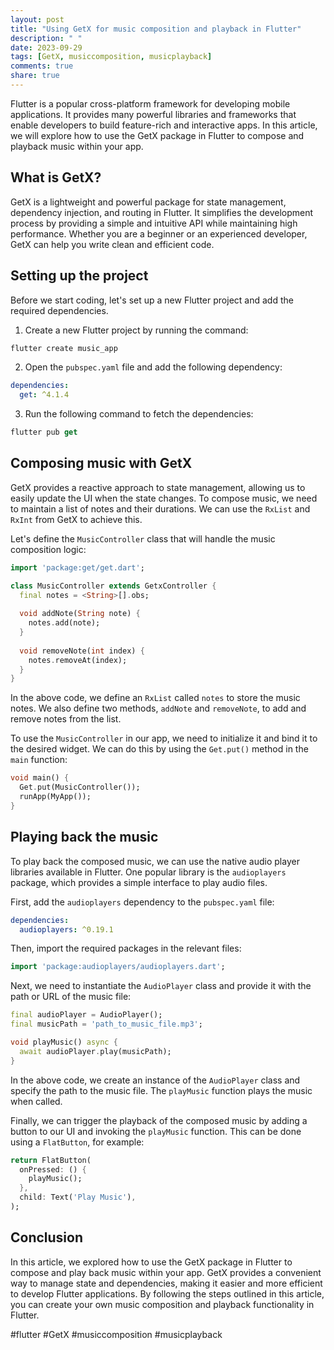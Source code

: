 ```yaml
---
layout: post
title: "Using GetX for music composition and playback in Flutter"
description: " "
date: 2023-09-29
tags: [GetX, musiccomposition, musicplayback]
comments: true
share: true
---
```


Flutter is a popular cross-platform framework for developing mobile applications. It provides many powerful libraries and frameworks that enable developers to build feature-rich and interactive apps. In this article, we will explore how to use the GetX package in Flutter to compose and playback music within your app.

## What is GetX?

GetX is a lightweight and powerful package for state management, dependency injection, and routing in Flutter. It simplifies the development process by providing a simple and intuitive API while maintaining high performance. Whether you are a beginner or an experienced developer, GetX can help you write clean and efficient code.

## Setting up the project

Before we start coding, let's set up a new Flutter project and add the required dependencies.

1. Create a new Flutter project by running the command:

```dart
flutter create music_app
```

2. Open the `pubspec.yaml` file and add the following dependency:

```yaml
dependencies:
  get: ^4.1.4
```

3. Run the following command to fetch the dependencies:

```dart
flutter pub get
```

## Composing music with GetX

GetX provides a reactive approach to state management, allowing us to easily update the UI when the state changes. To compose music, we need to maintain a list of notes and their durations. We can use the `RxList` and `RxInt` from GetX to achieve this.

Let's define the `MusicController` class that will handle the music composition logic:

```dart
import 'package:get/get.dart';

class MusicController extends GetxController {
  final notes = <String>[].obs;
  
  void addNote(String note) {
    notes.add(note);
  }
  
  void removeNote(int index) {
    notes.removeAt(index);
  }
}
```

In the above code, we define an `RxList` called `notes` to store the music notes. We also define two methods, `addNote` and `removeNote`, to add and remove notes from the list.

To use the `MusicController` in our app, we need to initialize it and bind it to the desired widget. We can do this by using the `Get.put()` method in the `main` function:

```dart
void main() {
  Get.put(MusicController());
  runApp(MyApp());
}
```

## Playing back the music

To play back the composed music, we can use the native audio player libraries available in Flutter. One popular library is the `audioplayers` package, which provides a simple interface to play audio files.

First, add the `audioplayers` dependency to the `pubspec.yaml` file:

```yaml
dependencies:
  audioplayers: ^0.19.1
```

Then, import the required packages in the relevant files:

```dart
import 'package:audioplayers/audioplayers.dart';
```

Next, we need to instantiate the `AudioPlayer` class and provide it with the path or URL of the music file:

```dart
final audioPlayer = AudioPlayer();
final musicPath = 'path_to_music_file.mp3';

void playMusic() async {
  await audioPlayer.play(musicPath);
}
```

In the above code, we create an instance of the `AudioPlayer` class and specify the path to the music file. The `playMusic` function plays the music when called.

Finally, we can trigger the playback of the composed music by adding a button to our UI and invoking the `playMusic` function. This can be done using a `FlatButton`, for example:

```dart
return FlatButton(
  onPressed: () {
    playMusic();
  },
  child: Text('Play Music'),
);
```

## Conclusion

In this article, we explored how to use the GetX package in Flutter to compose and play back music within your app. GetX provides a convenient way to manage state and dependencies, making it easier and more efficient to develop Flutter applications. By following the steps outlined in this article, you can create your own music composition and playback functionality in Flutter.

#flutter #GetX #musiccomposition #musicplayback